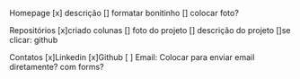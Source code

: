 Homepage
[x] descrição
[] formatar bonitinho
[] colocar foto?


Repositórios
[x]criado colunas
[] foto do projeto
[] descrição do projeto
[]se clicar: github

Contatos
[x]Linkedin
[x]Github
[ ] Email: Colocar para enviar email diretamente? com forms?
